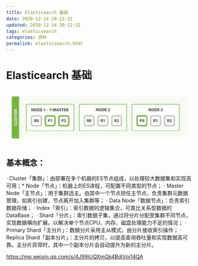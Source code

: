 ```yaml
---
title: Elasticearch 基础
date: 2020-12-14 20:12:32
updated: 2020-12-14 20:12:32
tags: elasticsearch
categories: 资料
permalink: elasticsearch.html
---
```

# Elasticearch 基础

![](./src/2020121402.jpeg)

## 基本概念：

· Cluster「集群」：由部署在多个机器的ES节点组成，以处理较大数据集和实现高可用；* Node「节点」：机器上的ES进程，可配置不同类型的节点；
· Master Node「主节点」：用于集群选主。由其中一个节点担任主节点，负责集群元数据管理，如索引创建，节点离开加入集群等；
· Data Node「数据节点」：负责索引数据存储；
· Index「索引」：索引数据的逻辑集合，可类比关系型数据的DataBase；
· Shard「分片」：索引数据子集，通过将分片分配至集群不同节点，实现数据横向扩展。以解决单个节点CPU、内存、磁盘处理能力不足的情况；
· Primary Shard「主分片」：数据分片采用主从模式，由分片接收索引操作；
· Replica Shard「副本分片」：主分片的拷贝，以提高查询吞吐量和实现数据高可靠。主分片异常时，其中一个副本分片会自动提升为新的主分片。

https://mp.weixin.qq.com/s/4J99iUQXmQk4BdjVoi14QA

